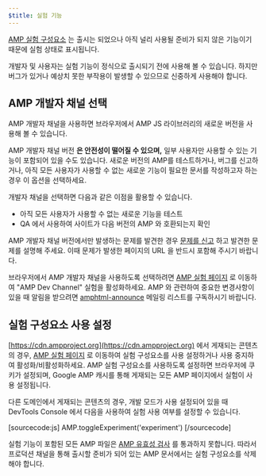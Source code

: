 ```yaml
---
$title: 실험 기능
---
```


[AMP 실험 구성요소](https://github.com/ampproject/amphtml/tree/master/tools/experiments) 는 출시는 되었으나 아직 널리 사용될 준비가 되지 않은 기능이기 때문에 실험 상태로 표시됩니다.

개발자 및 사용자는 실험 기능이 정식으로 출시되기 전에 사용해 볼 수 있습니다. 하지만 버그가 있거나 예상치 못한 부작용이 발생할 수 있으므로 신중하게 
사용해야 합니다.

## AMP 개발자 채널 선택

AMP 개발자 채널을 사용하면 브라우저에서 AMP JS 라이브러리의 새로운 버전을 사용해 볼 수 있습니다.

AMP 개발자 채널 버전 **은 안전성이 떨어질 수 있으며,** 일부 사용자만 사용할 수 있는 기능이 포함되어 있을 수도 있습니다. 새로운 버전의 AMP를 테스트하거나, 버그를 신고하거나, 아직 모든 사용자가 사용할 수 없는 새로운 기능이 필요한 문서를 작성하고자 하는 경우 이 옵션을 선택하세요.

개발자 채널을 선택하면 다음과 같은 이점을 활용할 수 있습니다.

- 아직 모든 사용자가 사용할 수 없는 새로운 기능을 테스트
- QA 에서 사용하여 사이트가 다음 버전의 AMP 와 호환되는지 확인

AMP 개발자 채널 버전에서만 발생하는 문제를 발견한 경우 [문제를 신고](https://github.com/ampproject/amphtml/issues/new) 하고 발견한 문제를 설명해 주세요. 이때 문제가 발생한 페이지의 URL 을 반드시 포함해 주시기 바랍니다.

브라우저에서 AMP 개발자 채널을 사용하도록 선택하려면 [AMP 실험 페이지](https://cdn.ampproject.org/experiments.html) 로 이동하여 "AMP Dev Channel" 실험을 활성화하세요. AMP 와 관련하여 중요한 변경사항이 있을 때 알림을 받으려면 [amphtml-announce](https://groups.google.com/forum/#!forum/amphtml-announce) 메일링 리스트를 구독하시기 바랍니다.

## 실험 구성요소 사용 설정

[https://cdn.ampproject.org](https://cdn.ampproject.org) 에서 게재되는 콘텐츠의 경우, [AMP 실험 페이지](https://cdn.ampproject.org/experiments.html) 로 이동하여 실험 구성요소를 사용 설정하거나 사용 중지하여 활성화/비활성화하세요. AMP 실험 구성요소를 사용하도록 설정하면 브라우저에 쿠키가 설정되며, Google AMP 캐시를 통해 게재되는 모든 AMP 페이지에서 실험이 사용 설정됩니다.

다른 도메인에서 게재되는 콘텐츠의 경우, 개발 모드가 사용 설정되어 있을 때 DevTools Console 에서 다음을 사용하여 실험 사용 여부를 설정할 수 있습니다.

[sourcecode:js]
AMP.toggleExperiment('experiment')
[/sourcecode]


실험 기능이 포함된 모든 AMP 파일은 
[AMP 유효성 검사](/ko/docs/fundamentals/validate.html) 를 통과하지 못합니다. 
따라서 프로덕션 채널을 통해 출시할 준비가 되어 있는 AMP 문서에서는 실험 구성요소를 삭제해야 합니다.
